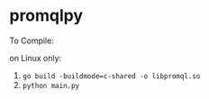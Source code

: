# promqlpy

To Compile:

on Linux only:

1. `go build -buildmode=c-shared -o libpromql.so`
2. `python main.py`
